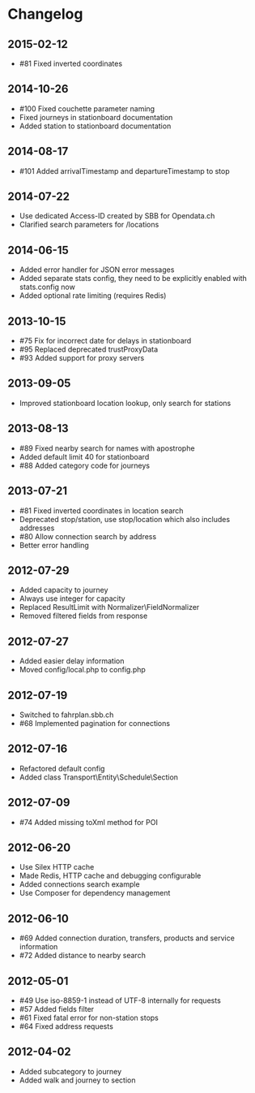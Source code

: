 # Changelog

## 2015-02-12

- #81 Fixed inverted coordinates

## 2014-10-26

- #100 Fixed couchette parameter naming
- Fixed journeys in stationboard documentation
- Added station to stationboard documentation

## 2014-08-17

- #101 Added arrivalTimestamp and departureTimestamp to stop

## 2014-07-22

- Use dedicated Access-ID created by SBB for Opendata.ch
- Clarified search parameters for /locations

## 2014-06-15

- Added error handler for JSON error messages
- Added separate stats config, they need to be explicitly enabled with stats.config now
- Added optional rate limiting (requires Redis)

## 2013-10-15

- #75 Fix for incorrect date for delays in stationboard
- #95 Replaced deprecated trustProxyData
- #93 Added support for proxy servers

## 2013-09-05

- Improved stationboard location lookup, only search for stations

## 2013-08-13

- #89 Fixed nearby search for names with apostrophe
- Added default limit 40 for stationboard
- #88 Added category code for journeys

## 2013-07-21

- #81 Fixed inverted coordinates in location search
- Deprecated stop/station, use stop/location which also includes addresses
- #80 Allow connection search by address
- Better error handling

## 2012-07-29

- Added capacity to journey
- Always use integer for capacity
- Replaced ResultLimit with Normalizer\FieldNormalizer
- Removed filtered fields from response

## 2012-07-27

- Added easier delay information
- Moved config/local.php to config.php

## 2012-07-19

- Switched to fahrplan.sbb.ch
- #68 Implemented pagination for connections

## 2012-07-16

- Refactored default config
- Added class Transport\Entity\Schedule\Section

## 2012-07-09

- #74 Added missing toXml method for POI

## 2012-06-20

- Use Silex HTTP cache
- Made Redis, HTTP cache and debugging configurable
- Added connections search example
- Use Composer for dependency management

## 2012-06-10

- #69 Added connection duration, transfers, products and service information
- #72 Added distance to nearby search

## 2012-05-01

- #49 Use iso-8859-1 instead of UTF-8 internally for requests
- #57 Added fields filter
- #61 Fixed fatal error for non-station stops
- #64 Fixed address requests

## 2012-04-02

- Added subcategory to journey
- Added walk and journey to section
